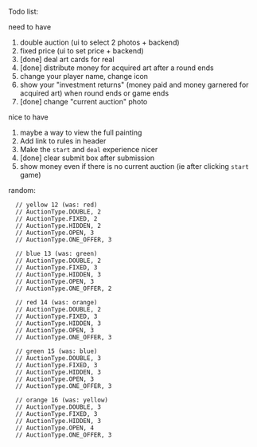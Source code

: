 Todo list:

need to have
1. double auction (ui to select 2 photos + backend) 
2. fixed price (ui to set price + backend) 
3. [done] deal art cards for real 
4. [done] distribute money for acquired art after a round ends 
5. change your player name, change icon
6. show your "investment returns" (money paid and money garnered for acquired art)  when round ends or game ends
7. [done] change "current auction" photo

nice to have
1. maybe a way to view the full painting
2. Add link to rules in header
3. Make the `start` and `deal` experience nicer
4. [done] clear submit box after submission
5. show money even if there is no current auction (ie after clicking `start` game)

random:

      // yellow 12 (was: red)
      // AuctionType.DOUBLE, 2
      // AuctionType.FIXED, 2
      // AuctionType.HIDDEN, 2
      // AuctionType.OPEN, 3
      // AuctionType.ONE_OFFER, 3

      // blue 13 (was: green)
      // AuctionType.DOUBLE, 2
      // AuctionType.FIXED, 3
      // AuctionType.HIDDEN, 3
      // AuctionType.OPEN, 3
      // AuctionType.ONE_OFFER, 2

      // red 14 (was: orange)
      // AuctionType.DOUBLE, 2
      // AuctionType.FIXED, 3
      // AuctionType.HIDDEN, 3
      // AuctionType.OPEN, 3
      // AuctionType.ONE_OFFER, 3

      // green 15 (was: blue)
      // AuctionType.DOUBLE, 3
      // AuctionType.FIXED, 3
      // AuctionType.HIDDEN, 3
      // AuctionType.OPEN, 3
      // AuctionType.ONE_OFFER, 3

      // orange 16 (was: yellow)
      // AuctionType.DOUBLE, 3
      // AuctionType.FIXED, 3
      // AuctionType.HIDDEN, 3
      // AuctionType.OPEN, 4
      // AuctionType.ONE_OFFER, 3